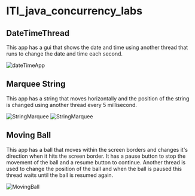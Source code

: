 # ITI_java_concurrency_labs
## DateTimeThread 
This app has a gui that shows the date and time using another thread that runs to change the date and time each second.

![dateTimeApp](/snaps/date.PNG)
## Marquee String
This app has a string that moves horizontally and the position of the string is changed using another thread every 5 millisecond. 

![StringMarquee](/snaps/marquee1.PNG)
![StringMarquee](/snaps/marquee.PNG)
## Moving Ball
This app has a ball that moves within the screen borders and changes it's direction when it hits the screen border. It has a pause button to stop the movement of the ball and a resume button to continue. Another thread is used to change the position of the ball and when the ball is paused this thread waits until the ball is resumed again.

![MovingBall](/snaps/Capture.PNG)
